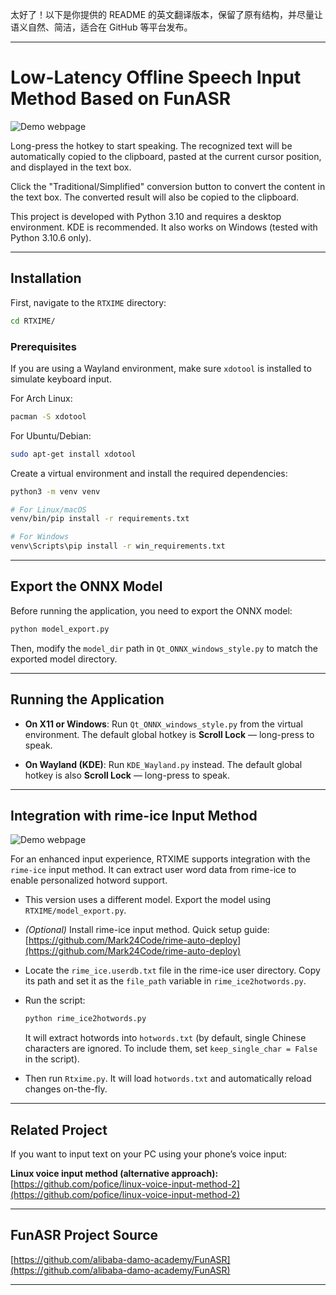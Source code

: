 太好了！以下是你提供的 README 的英文翻译版本，保留了原有结构，并尽量让语义自然、简洁，适合在 GitHub 等平台发布。
<!-- by韦泉宇-->

---

# Low-Latency Offline Speech Input Method Based on FunASR

![Demo webpage](demo/rtxim.png)

Long-press the hotkey to start speaking. The recognized text will be automatically copied to the clipboard, pasted at the current cursor position, and displayed in the text box.

Click the "Traditional/Simplified" conversion button to convert the content in the text box. The converted result will also be copied to the clipboard.

This project is developed with Python 3.10 and requires a desktop environment. KDE is recommended. It also works on Windows (tested with Python 3.10.6 only).

---

## Installation

First, navigate to the `RTXIME` directory:

```bash
cd RTXIME/
```

### Prerequisites

If you are using a Wayland environment, make sure `xdotool` is installed to simulate keyboard input.

For Arch Linux:

```bash
pacman -S xdotool
```

For Ubuntu/Debian:

```bash
sudo apt-get install xdotool
```

Create a virtual environment and install the required dependencies:

```bash
python3 -m venv venv

# For Linux/macOS
venv/bin/pip install -r requirements.txt

# For Windows
venv\Scripts\pip install -r win_requirements.txt
```

---

## Export the ONNX Model

Before running the application, you need to export the ONNX model:

```bash
python model_export.py
```

Then, modify the `model_dir` path in `Qt_ONNX_windows_style.py` to match the exported model directory.

---

## Running the Application

* **On X11 or Windows**:
  Run `Qt_ONNX_windows_style.py` from the virtual environment.
  The default global hotkey is **Scroll Lock** — long-press to speak.

* **On Wayland (KDE)**:
  Run `KDE_Wayland.py` instead.
  The default global hotkey is also **Scroll Lock** — long-press to speak.

---

## Integration with rime-ice Input Method

![Demo webpage](demo/rtxime.png)

For an enhanced input experience, RTXIME supports integration with the `rime-ice` input method. It can extract user word data from rime-ice to enable personalized hotword support.

* This version uses a different model. Export the model using `RTXIME/model_export.py`.

* *(Optional)* Install rime-ice input method. Quick setup guide:
  [https://github.com/Mark24Code/rime-auto-deploy](https://github.com/Mark24Code/rime-auto-deploy)

* Locate the `rime_ice.userdb.txt` file in the rime-ice user directory. Copy its path and set it as the `file_path` variable in `rime_ice2hotwords.py`.

* Run the script:

  ```bash
  python rime_ice2hotwords.py
  ```

  It will extract hotwords into `hotwords.txt` (by default, single Chinese characters are ignored. To include them, set `keep_single_char = False` in the script).

* Then run `Rtxime.py`. It will load `hotwords.txt` and automatically reload changes on-the-fly.

---

## Related Project

If you want to input text on your PC using your phone’s voice input:

**Linux voice input method (alternative approach):**
[https://github.com/pofice/linux-voice-input-method-2](https://github.com/pofice/linux-voice-input-method-2)

---

## FunASR Project Source

[https://github.com/alibaba-damo-academy/FunASR](https://github.com/alibaba-damo-academy/FunASR)

---

